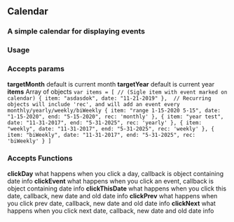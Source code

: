 ## Calendar
### A simple calendar for displaying events

### Usage

### Accepts params
**targetMonth** default is current month
**targetYear** default is current year
**items** Array of objects
    ```
    var items = [
      // (Sigle item with event marked on calendar)
      { item: "asdasdok", date: "11-21-2019" }, 
      // Recurring objects will include 'rec', and will add an event every monthly/yearly/weekly/biWeekly
      { item: "range 1-15-2020 5-15", date: "1-15-2020", end: "5-15-2020", rec: 'monthly' },
      { item: "year test", date: "11-31-2017", end: "5-31-2025", rec: 'yearly' },
      { item: "weekly", date: "11-31-2017", end: "5-31-2025", rec: 'weekly' },
      { item: "biWeekly", date: "11-31-2017", end: "5-31-2025", rec: 'biWeekly' }
    ]
    ```

### Accepts Functions
  **clickDay** 
  what happens when you click a day, callback is object containing date info
  **clickEvent**
  what happens when you click an event, callback is object containing date info
  **clickThisDate**
  what happens when you click this date, callback, new date and old date info
  **clickPrev**
  what happens when you click prev date, callback, new date and old date info
  **clickNext**
  what happens when you click next date, callback, new date and old date info
